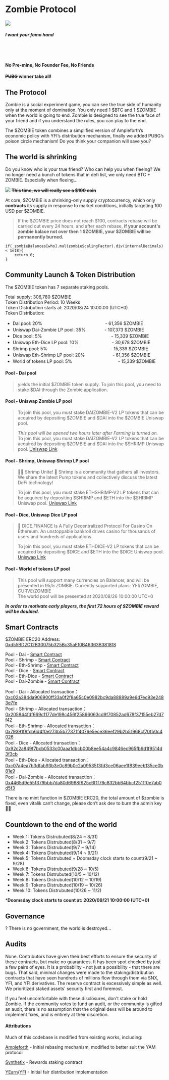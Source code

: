 # Zombie Protocol 
![](https://i.imgur.com/JJpiT1Y.jpg)
#### *I want your fomo hand*
   　  
-----
#### No Pre-mine, No Founder Fee, No Friends
#### ~~PUBG~~ winner take all!

## The Protocol
Zombie is a social experiment game, you can see the true side of humanity only at the moment of domination. You only need 1 $BTC and 1 $ZOMBIE when the world is going to end. Zombie is designed to see the true face of your friend and if you understand the rules, you can play to the end.

The $ZOMBIE token combines a simplified version of Ampleforth’s economic policy with YFI’s distribution mechanism, finally we added PUBG’s poison circle mechanism! Do you think your companion will save you?

## The world is shrinking

Do you know who is your true friend? Who can help you when fleeing? We no longer need a bunch of tokens that in defi list, we only need BTC + ZOMBIE. Especially when fleeing...


![](https://i.imgur.com/aIeonHV.png)
**~~This time, we will really see a $100 coin~~**


At core, $ZOMBIE is a shrinking-only supply cryptocurrency, which only **contracts** its supply in response to market conditions, initially targeting 100 USD per $ZOMBIE. 

> If the $ZOMBIE price does not reach $100, contracts rebase will be carried out every 24 hours, and after each rebase, **if your account's zombie balace not over then 1 $ZOMBIE, your $ZOMBIE will be permanently burned.**
```
if(_zombieBalances[who].mul(zombieScalingFactor).div(internalDecimals) < 1e18){
    return 0;
}
```

## Community Launch & Token Distribution
The $ZOMBIE token has 7 separate staking pools.

Total supply: 306,780 $ZOMBIE  
Token Distribution Period: 10 Weeks  
Token Distribution starts at: 2020/08/24 10:00:00 (UTC+0)  
Token Distribution:
* Dai pool: 20% 　　　　　　　　　　　　　　- 61,356 $ZOMBIE
* Uniswap Dai-Zombie LP pool: 35% 　　　　- 107,373 $ZOMBIE
* Dice pool: 5% 　　 　　 　　 　　 　　　　　　 - 15,339 $ZOMBIE
* Uniswap Eth-Dice LP pool: 10% 　　　　　　　 - 30,678 $ZOMBIE
* Shrimp pool: 5%  　　　　　　　　　　　　　　- 15,339 $ZOMBIE
* Uniswap Eth-Shrimp LP pool: 20%  　　　　　　- 61,356 $ZOMBIE
* World of tokens LP pool: 5%  　 　 　　 　　 　　　- 15,339 $ZOMBIE


#### Pool - Dai pool
> yields the initial $ZOMBIE token supply. To join this pool, you need to stake $DAI through the Zombie application.

#### Pool - Uniswap Zombie LP pool
> To join this pool, you must stake  DAIZOMBIE-V2 LP tokens that can be acquired by depositing $ZOMBIE and $DAI into the $ZOMBIE Uniswap pool.
> 
> *This pool will be opened two hours later after Farming is turned on.*  
> To join this pool, you must stake  DAIZOMBIE-V2 LP tokens that can be acquired by depositing $ZOMBIE and $DAI into the $SHRIMP Uniswap pool. [Uniswap Link](https://app.uniswap.org/#/add/0x6b175474e89094c44da98b954eedeac495271d0f/0xd55bd2c12b30075b325bc35aef0b46363b3818f8)

#### Pool - Shrimp, Uniswap Shrimp LP pool
> 🚨🚨 Shrimp Unite!
>  🦐 Shrimp is a community that gathers all investors. We share the latest Pump tokens and collectively discuss the latest DeFi technology!
>  
> To join this pool, you must stake  ETHSHRIMP-V2 LP tokens that can be acquired by depositing $SHRIMP and $ETH into the $SHRIMP Uniswap pool. [Uniswap Link](https://app.uniswap.org/#/add/0x38c4102d11893351ced7ef187fcf43d33eb1abe6/ETH)

#### Pool - Dice, Uniswap Dice LP pool
> 🎲 DICE.FINANCE Is A Fully Decentralized Protocol For Casino On Ethereum. An unstoppable bankroll drives casino for thousands of users and hundreds of applications.
> 
> To join this pool, you must stake  ETHDICE-V2 LP tokens that can be acquired by depositing $DICE and $ETH into the $DICE Uniswap pool. [Uniswap Link](https://app.uniswap.org/#/add/ETH/0xcf67ced76e8356366291246a9222169f4dbdbe64)

#### Pool - World of tokens LP pool
>This pool will support many currencies on Balancer, and will be presented in 95/5 ZOMBIE. Currently supported plans: YFI/ZOMBIE, CURVE/ZOMBIE  
>The world pool will be presented at 2020/08/26 10:00:00 UTC+0

***In order to motivate early players, the first 72 hours of $ZOMBIE reward will be doubled.***


## Smart Contracts
$ZOMBIE ERC20 Address: [0xd55BD2C12B30075b325Bc35aEf0B46363B3818f8](https://etherscan.io/token/0xd55BD2C12B30075b325Bc35aEf0B46363B3818f8)  

Pool - Dai - [Smart Contract](https://etherscan.io/address/0x66c58b0ed9f987c19177aa5949c3100beda982f5)  
Pool - Shrimp - [Smart Contract](https://etherscan.io/address/0x1dd61127758c47ab95a1931e02d3517f8d0dd1a6)  
Pool - Eth-Shrimp  - [Smart Contract](https://etherscan.io/address/0xd82def026ec724ab8b06a117f69aa32a125e0dbd)  
Pool - Dice - [Smart Contract](https://etherscan.io/address/0xcd3d97a3ebf3910d1572d4446d4303bc77ace335)  
Pool - Eth-Dice - [Smart Contract](https://etherscan.io/address/0x934929f34c7b7611abc1aeca15769da3ca47a097)  
Pool - Dai-Zombie - [Smart Contract](https://etherscan.io/address/0x88a131b5293ca340b454111314b6c1b5c0dfa9b9)  

Pool - Dai - Allocated transaction：[0xc02a384da906900ff33a0f2f8a65c0e0982bc9da88889a9e6d7ec93e2483e7fe](https://etherscan.io/tx/0xc02a384da906900ff33a0f2f8a65c0e0982bc9da88889a9e6d7ec93e2483e7fe)  
Pool - Shrimp - Allocated transaction：[0x205844fdf669c1177de198c456f25866063cd9f70852ad678f37155eb27d7f42](https://etherscan.io/tx/0x205844fdf669c1177de198c456f25866063cd9f70852ad678f37155eb27d7f42)  
Pool - Eth-Shrimp  - Allocated transaction：[0x79391f8fcb6d4f0e273b5b77371f4076e5ece36eef29b2b51968cf70fb0c4026](https://etherscan.io/tx/0x79391f8fcb6d4f0e273b5b77371f4076e5ece36eef29b2b51968cf70fb0c4026)  
Pool - Dice - Allocated transaction：[0x92c2a849f7bcb0533c00aaa1dbcb00b8ee54a4c9846ec965fb9d1f9514d3f3cb](https://etherscan.io/tx/0x92c2a849f7bcb0533c00aaa1dbcb00b8ee54a4c9846ec965fb9d1f9514d3f3cb)  
Pool - Eth-Dice - Allocated transaction：[0xc07a4ea7b3dfab93b3e0c89b0c2a09535f3fd3ce06aee1f839eeb135ce0b81e9](https://etherscan.io/tx/0xc07a4ea7b3dfab93b3e0c89b0c2a09535f3fd3ce06aee1f839eeb135ce0b81e9)  
Pool - Dai-Zombie - Allocated transaction：[0x4465d9e55f379bbb7da80d6988f925c6f1f76c832bb64bbcf2511f0e7ab0d5f3](https://etherscan.io/tx/0x4465d9e55f379bbb7da80d6988f925c6f1f76c832bb64bbcf2511f0e7ab0d5f3)  

There is no mint function in $ZOMBIE ERC20, the total amount of $zombie is fixed, even vitalik can’t change, please don’t ask dev to burn the admin key🙆‍♂️

## Countdown to the end of the world
* Week 1: Tokens Distrubuted(8/24 ~ 8/31)
* Week 2: Tokens Distrubuted(8/31 ~ 9/7)
* Week 3: Tokens Distrubuted(9/7 ~ 9/14)
* Week 4: Tokens Distrubuted(9/14 ~ 9/21)
* Week 5: Tokens Distrubuted + Doomsday clock starts to count(9/21 ~ 9/28)
* Week 6: Tokens Distrubuted(9/28 ~ 10/5)
* Week 7: Tokens Distrubuted(10/5 ~ 10/12)
* Week 8: Tokens Distrubuted(10/12 ~ 10/19)
* Week 9: Tokens Distrubuted(10/19 ~ 10/26)
* Week 10: Tokens Distrubuted(10/26 ~ 11/2)

***Doomsday clock starts to count at: 2020/09/21 10:00:00 (UTC+0)**

## Governance
? There is no government, the world is destroyed...


## Audits

None. Contributors have given their best efforts to ensure the security of these contracts, but make no guarantees. It has been spot checked by just a few pairs of eyes. It is a probability - not just a possibility - that there are bugs. That said, minimal changes were made to the staking/distribution contracts that have seen hundreds of millions flow through them via SNX, YFI, and YFI derivatives. The reserve contract is excessively simple as well. We prioritized staked assets' security first and foremost.


If you feel uncomfortable with these disclosures, don't stake or hold Zombie. If the community votes to fund an audit, or the community is gifted an audit, there is no assumption that the original devs will be around to implement fixes, and is entirely at their discretion.



#### Attributions
Much of this codebase is modified from existing works, including:

[Ampleforth](https://ampleforth.org) - Initial rebasing mechanism, modified to better suit the YAM protocol

[Synthetix](https://synthetix.io) - Rewards staking contract

[YEarn](https://yearn.finance)/[YFI](https://ygov.finance) - Initial fair distribution implementation
